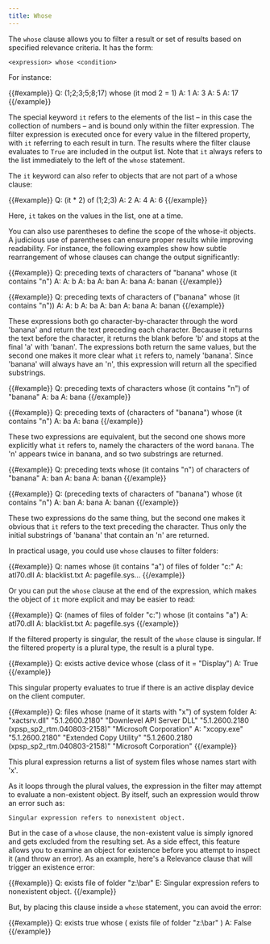```yaml
---
title: Whose
---
```


The `whose` clause allows you to filter a result or set of results based on
specified relevance criteria. It has the form:

````
<expression> whose <condition>
````

For instance:

{{#example}}
Q: (1;2;3;5;8;17) whose (it mod 2 = 1)
A: 1
A: 3
A: 5
A: 17
{{/example}}

The special keyword `it` refers to the elements of the list – in this case the
collection of numbers – and is bound only within the filter expression. The
filter expression is executed once for every value in the filtered property,
with `it` referring to each result in turn. The results where the filter clause
evaluates to `True` are included in the output list. Note that `it` always
refers to the list immediately to the left of the `whose` statement.

The `it` keyword can also refer to objects that are not part of a whose clause:

{{#example}}
Q: (it * 2) of (1;2;3)
A: 2
A: 4
A: 6
{{/example}}

Here, `it` takes on the values in the list, one at a time.

You can also use parentheses to define the scope of the whose-it objects. A
judicious use of parentheses can ensure proper results while improving
readability. For instance, the following examples show how subtle rearrangement
of whose clauses can change the output significantly:

{{#example}}
Q: preceding texts of characters of "banana" whose (it contains "n")
A:
A: b
A: ba
A: ban
A: bana
A: banan
{{/example}}

{{#example}}
Q: preceding texts of characters of ("banana" whose (it contains "n"))
A:
A: b
A: ba
A: ban
A: bana
A: banan
{{/example}}

These expressions both go character-by-character through the word 'banana' and
return the text preceding each character. Because it returns the text before the
character, it returns the blank before 'b' and stops at the final 'a' with
'banan'. The expressions both return the same values, but the second one makes
it more clear what `it` refers to, namely 'banana'. Since 'banana' will always
have an 'n', this expression will return all the specified substrings.

{{#example}}
Q: preceding texts of characters whose (it contains "n") of "banana"
A: ba
A: bana
{{/example}}

{{#example}}
Q: preceding texts of (characters of "banana") whose (it contains "n")
A: ba
A: bana
{{/example}}

These two expressions are equivalent, but the second one shows more explicitly
what `it` refers to, namely the characters of the word `banana`. The 'n' appears
twice in banana, and so two substrings are returned.

{{#example}}
Q: preceding texts whose (it contains "n") of characters of "banana"
A: ban
A: bana
A: banan
{{/example}}

{{#example}}
Q: (preceding texts of characters of "banana") whose (it contains "n")
A: ban
A: bana
A: banan
{{/example}}

These two expressions do the same thing, but the second one makes it obvious
that `it` refers to the text preceding the character. Thus only the initial
substrings of 'banana' that contain an 'n' are returned.

In practical usage, you could use `whose` clauses to filter folders:

{{#example}}
Q: names whose (it contains "a") of files of folder "c:"
A: atl70.dll
A: blacklist.txt
A: pagefile.sys...
{{/example}}

Or you can put the `whose` clause at the end of the expression, which makes the
object of `it` more explicit and may be easier to read:

{{#example}}
Q: (names of files of folder "c:") whose (it contains "a")
A: atl70.dll
A: blacklist.txt
A: pagefile.sys
{{/example}}

If the filtered property is singular, the result of the `whose` clause is
singular. If the filtered property is a plural type, the result is a plural
type.

{{#example}}
Q: exists active device whose (class of it = "Display")
A: True
{{/example}}

This singular property evaluates to true if there is an active display device on
the client computer.

{{#example}}
Q: files whose (name of it starts with "x") of system folder
A: "xactsrv.dll" "5.1.2600.2180" "Downlevel API Server DLL" "5.1.2600.2180 (xpsp_sp2_rtm.040803-2158)" "Microsoft Corporation"
A: "xcopy.exe" "5.1.2600.2180" "Extended Copy Utility" "5.1.2600.2180 (xpsp_sp2_rtm.040803-2158)" "Microsoft Corporation"
{{/example}}

This plural expression returns a list of system files whose names start with
'x'.

As it loops through the plural values, the expression in the filter may attempt
to evaluate a non-existent object. By itself, such an expression would throw an
error such as:

````
Singular expression refers to nonexistent object.
````

But in the case of a `whose` clause, the non-existent value is simply ignored
and gets excluded from the resulting set. As a side effect, this feature allows
you to examine an object for existence before you attempt to inspect it (and
throw an error). As an example, here's a Relevance clause that will trigger an
existence error:

{{#example}}
Q: exists file of folder "z:\bar"
E: Singular expression refers to nonexistent object.
{{/example}}

But, by placing this clause inside a `whose` statement, you can avoid the error:

{{#example}}
Q: exists true whose ( exists file of folder "z:\bar" )
A: False
{{/example}}
